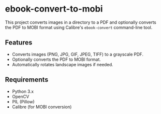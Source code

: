 # ebook-convert-to-mobi

This project converts images in a directory to a PDF and optionally converts the PDF to MOBI format using Calibre's `ebook-convert` command-line tool.

## Features

- Converts images (PNG, JPG, GIF, JPEG, TIFF) to a grayscale PDF.
- Optionally converts the PDF to MOBI format.
- Automatically rotates landscape images if needed.

## Requirements

- Python 3.x
- OpenCV
- PIL (Pillow)
- Calibre (for MOBI conversion)

